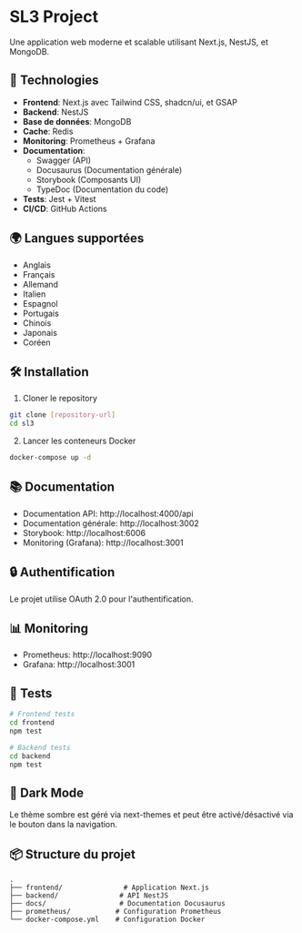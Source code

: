 # SL3 Project

Une application web moderne et scalable utilisant Next.js, NestJS, et MongoDB.

## 🚀 Technologies

- **Frontend**: Next.js avec Tailwind CSS, shadcn/ui, et GSAP
- **Backend**: NestJS
- **Base de données**: MongoDB
- **Cache**: Redis
- **Monitoring**: Prometheus + Grafana
- **Documentation**: 
  - Swagger (API)
  - Docusaurus (Documentation générale)
  - Storybook (Composants UI)
  - TypeDoc (Documentation du code)
- **Tests**: Jest + Vitest
- **CI/CD**: GitHub Actions

## 🌍 Langues supportées

- Anglais
- Français
- Allemand
- Italien
- Espagnol
- Portugais
- Chinois
- Japonais
- Coréen

## 🛠️ Installation

1. Cloner le repository
```bash
git clone [repository-url]
cd sl3
```

2. Lancer les conteneurs Docker
```bash
docker-compose up -d
```

## 📚 Documentation

- Documentation API: http://localhost:4000/api
- Documentation générale: http://localhost:3002
- Storybook: http://localhost:6006
- Monitoring (Grafana): http://localhost:3001

## 🔒 Authentification

Le projet utilise OAuth 2.0 pour l'authentification.

## 📊 Monitoring

- Prometheus: http://localhost:9090
- Grafana: http://localhost:3001

## 🧪 Tests

```bash
# Frontend tests
cd frontend
npm test

# Backend tests
cd backend
npm test
```

## 🌙 Dark Mode

Le thème sombre est géré via next-themes et peut être activé/désactivé via le bouton dans la navigation.

## 📦 Structure du projet

```
.
├── frontend/               # Application Next.js
├── backend/               # API NestJS
├── docs/                  # Documentation Docusaurus
├── prometheus/           # Configuration Prometheus
└── docker-compose.yml    # Configuration Docker
```
